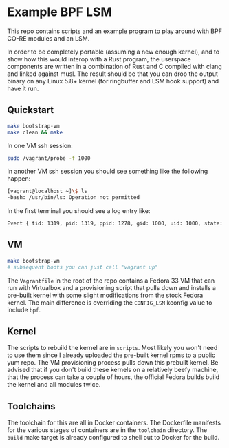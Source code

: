 # Example BPF LSM

This repo contains scripts and an example program to play around with BPF CO-RE modules and an LSM.

In order to be completely portable (assuming a new enough kernel), and to show how this would interop with a Rust program, the userspace components are written in a combination of Rust and C compiled with clang and linked against musl. The result should be that you can drop the output binary on any Linux 5.8+ kernel (for ringbuffer and LSM hook support) and have it run.

## Quickstart

```bash
make bootstrap-vm
make clean && make
```

In one VM ssh session:

```bash
sudo /vagrant/probe -f 1000
```

In another VM ssh session you should see something like the following happen:

```bash
[vagrant@localhost ~]\$ ls
-bash: /usr/bin/ls: Operation not permitted
```

In the first terminal you should see a log entry like:

```bash
Event { tid: 1319, pid: 1319, ppid: 1278, gid: 1000, uid: 1000, state: Denied, filename: "/usr/bin/ls", program: "bash" }
```

## VM

```bash
make bootstrap-vm
# subsequent boots you can just call "vagrant up"
```

The `Vagrantfile` in the root of the repo contains a Fedora 33 VM that can run with Virtualbox and a provisioning script that pulls down and installs a pre-built kernel with some slight modifications from the stock Fedora kernel. The main difference is overriding the `CONFIG_LSM` kconfig value to include `bpf`.

## Kernel

The scripts to rebuild the kernel are in `scripts`. Most likely you won't need to use them since I already uploaded the pre-built kernel rpms to a public yum repo. The VM provisioning process pulls down this prebuilt kernel. Be advised that if you don't build these kernels on a relatively beefy machine, that the process can take a couple of hours, the official Fedora builds build the kernel and all modules twice.

## Toolchains

The toolchain for this are all in Docker containers. The Dockerfile manifests for the various stages of containers are in the `toolchain` directory. The `build` make target is already configured to shell out to Docker for the build.
